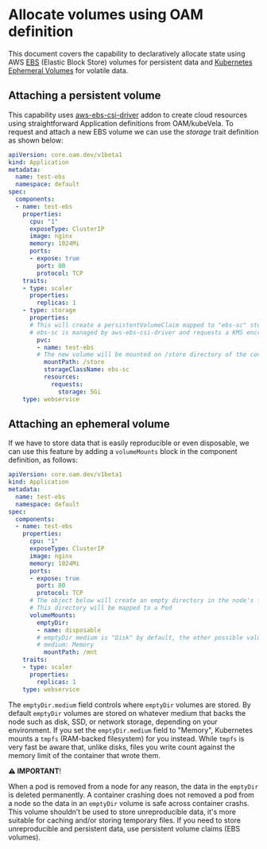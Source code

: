 Allocate volumes using OAM definition
===============

This document covers the capability to declaratively allocate state using AWS [EBS](https://aws.amazon.com//ebs/) (Elastic Block Store) volumes for persistent data and [Kubernetes Ephemeral Volumes](https://kubernetes.io/docs/concepts/storage/ephemeral-volumes/) for volatile data.


Attaching a persistent volume
---------------

This capability uses [aws-ebs-csi-driver](https://docs.aws.amazon.com/eks/latest/userguide/ebs-csi.html) addon to create cloud resources using straightforward Application definitions from OAM/kubeVela. To request and attach a new EBS volume we can use the *storage* trait definition as shown below:

```yaml
apiVersion: core.oam.dev/v1beta1
kind: Application
metadata:
  name: test-ebs
  namespace: default
spec:
  components:
  - name: test-ebs
    properties:
      cpu: "1"
      exposeType: ClusterIP
      image: nginx
      memory: 1024Mi
      ports:
      - expose: true
        port: 80
        protocol: TCP
    traits:
    - type: scaler
      properties:
        replicas: 1
    - type: storage
      properties:
      # This will create a persistentVolumeClaim mapped to "ebs-sc" storageClass 
      # ebs-sc is managed by aws-ebs-csi-driver and requests a KMS encrypted gp3 volume by default
        pvc:
        - name: test-ebs
        # The new volume will be mounted on /store directory of the container file system
          mountPath: /store
          storageClassName: ebs-sc
          resources:
            requests:
              storage: 5Gi
    type: webservice
```


Attaching an ephemeral volume
---------------

If we have to store data that is easily reproducible or even disposable, we can use this feature by adding a `volumeMounts` block in the component definition, as follows:

```yaml
apiVersion: core.oam.dev/v1beta1
kind: Application
metadata:
  name: test-ebs
  namespace: default
spec:
  components:
  - name: test-ebs
    properties:
      cpu: "1"
      exposeType: ClusterIP
      image: nginx
      memory: 1024Mi
      ports:
      - expose: true
        port: 80
        protocol: TCP
      # The object below will create an empty directory in the node's filesystem
      # This directory will be mapped to a Pod
      volumeMounts:
        emptyDir:
        - name: disposable
        # emptyDir medium is "Disk" by default, the other possible value is "Memory"
        # medium: Memory
          mountPath: /mnt
    traits:
    - type: scaler
      properties:
        replicas: 1
    type: webservice
```
The `emptyDir.medium` field controls where `emptyDir` volumes are stored. By default `emptyDir` volumes are stored on whatever medium that backs the node such as disk, SSD, or network storage, depending on your environment. If you set the `emptyDir.medium` field to "Memory", Kubernetes mounts a `tmpfs` (RAM-backed filesystem) for you instead. While `tmpfs` is very fast be aware that, unlike disks, files you write count against the memory limit of the container that wrote them.

**⚠️ IMPORTANT**!

When a pod is removed from a node for any reason, the data in the `emptyDir` is deleted permanently. A container crashing does not removed a pod from a node so the data in an `emptyDir` volume is safe across container crashs. This volume shouldn’t be used to store unreproducible data, it's more suitable for caching and/or storing temporary files. If you need to store unreproducible and persistent data, use persistent volume claims (EBS volumes).